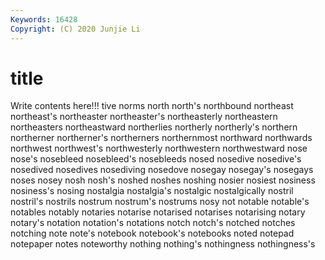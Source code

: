 ```yaml
---
Keywords: 16428
Copyright: (C) 2020 Junjie Li
---
```


# title

Write contents here!!!
tive 
norms 
north 
north's 
northbound 
northeast 
northeast's 
northeaster
northeaster's 
northeasterly 
northeastern 
northeasters 
northeastward 
northerlies 
northerly 
northerly's 
northern 
northerner
northerner's 
northerners 
northernmost 
northward 
northwards 
northwest 
northwest's 
northwesterly 
northwestern 
northwestward
nose 
nose's 
nosebleed 
nosebleed's 
nosebleeds 
nosed 
nosedive 
nosedive's 
nosedived 
nosedives
nosediving 
nosedove 
nosegay 
nosegay's 
nosegays 
noses 
nosey 
nosh 
nosh's 
noshed
noshes 
noshing 
nosier 
nosiest 
nosiness 
nosiness's 
nosing 
nostalgia 
nostalgia's 
nostalgic
nostalgically 
nostril 
nostril's 
nostrils 
nostrum 
nostrum's 
nostrums 
nosy 
not 
notable
notable's 
notables 
notably 
notaries 
notarise 
notarised 
notarises 
notarising 
notary 
notary's
notation 
notation's 
notations 
notch 
notch's 
notched 
notches 
notching 
note 
note's
notebook 
notebook's 
notebooks 
noted 
notepad 
notepaper 
notes 
noteworthy 
nothing 
nothing's
nothingness 
nothingness's 
